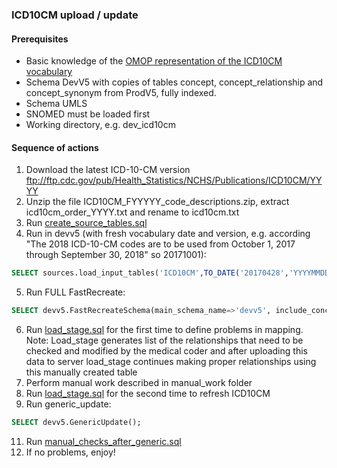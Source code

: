 ### ICD10CM upload / update

#### Prerequisites
- Basic knowledge of the [OMOP representation of the ICD10CM vocabulary](https://www.ohdsi.org/web/wiki/doku.php?id=documentation:vocabulary:icd10cm)
- Schema DevV5 with copies of tables concept, concept_relationship and concept_synonym from ProdV5, fully indexed. 
- Schema UMLS
- SNOMED must be loaded first
- Working directory, e.g. dev_icd10cm

#### Sequence of actions
1. Download the latest ICD-10-CM version ftp://ftp.cdc.gov/pub/Health_Statistics/NCHS/Publications/ICD10CM/YYYY
2. Unzip the file ICD10CM_FYYYYY_code_descriptions.zip, extract icd10cm_order_YYYY.txt and rename to icd10cm.txt
3. Run [create_source_tables.sql](https://github.com/OHDSI/Vocabulary-v5.0/blob/master/ICD10CM/create_source_tables.sql)
4. Run in devv5 (with fresh vocabulary date and version, e.g. according "The 2018 ICD-10-CM codes are to be used from October 1, 2017 through September 30, 2018" so 20171001): 
```sql
SELECT sources.load_input_tables('ICD10CM',TO_DATE('20170428','YYYYMMDD'),'ICD10CM FY2017 code descriptions');
```
5. Run FULL FastRecreate:
```sql
SELECT devv5.FastRecreateSchema(main_schema_name=>'devv5', include_concept_ancestor=>false, include_deprecated_rels=>true, include_synonyms=>true);
```
6. Run [load_stage.sql](https://github.com/OHDSI/Vocabulary-v5.0/blob/master/ICD10CM/load_stage.sql) for the first time to define problems in mapping.
   Note: Load_stage generates list of the relationships that need to be checked and modified by the medical coder and after uploading this data to server load_stage continues making proper relationships using this manually created table
7. Perform manual work described in manual_work folder
8. Run [load_stage.sql](https://github.com/OHDSI/Vocabulary-v5.0/blob/master/ICD10CM/load_stage.sql) for the second time to refresh ICD10CM
9. Run generic_update: 
```sql
SELECT devv5.GenericUpdate();
```
11. Run [manual_checks_after_generic.sql](https://github.com/OHDSI/Vocabulary-v5.0/blob/master/working/manual_checks_after_generic.sql)
12. If no problems, enjoy!

